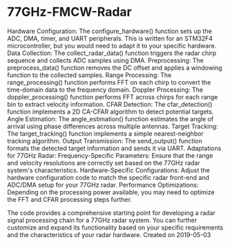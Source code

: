 # 77GHz-FMCW-Radar

Hardware Configuration: The configure_hardware() function sets up the ADC, DMA, timer, and UART peripherals. This is written for an STM32F4 microcontroller, but you would need to adapt it to your specific hardware.
Data Collection: The collect_radar_data() function triggers the radar chirp sequence and collects ADC samples using DMA.
Preprocessing: The preprocess_data() function removes the DC offset and applies a windowing function to the collected samples.
Range Processing: The range_processing() function performs FFT on each chirp to convert the time-domain data to the frequency domain.
Doppler Processing: The doppler_processing() function performs FFT across chirps for each range bin to extract velocity information.
CFAR Detection: The cfar_detection() function implements a 2D CA-CFAR algorithm to detect potential targets.
Angle Estimation: The angle_estimation() function estimates the angle of arrival using phase differences across multiple antennas.
Target Tracking: The target_tracking() function implements a simple nearest-neighbor tracking algorithm.
Output Transmission: The send_output() function formats the detected target information and sends it via UART.
Adaptations for 77GHz Radar:
Frequency-Specific Parameters: Ensure that the range and velocity resolutions are correctly set based on the 77GHz radar system's characteristics.
Hardware-Specific Configurations: Adjust the hardware configuration code to match the specific radar front-end and ADC/DMA setup for your 77GHz radar.
Performance Optimizations: Depending on the processing power available, you may need to optimize the FFT and CFAR processing steps further.

The code provides a comprehensive starting point for developing a radar signal processing chain for a 77GHz radar system. You can further customize and expand its functionality based on your specific requirements and the characteristics of your radar hardware.
Created on 2019-05-03